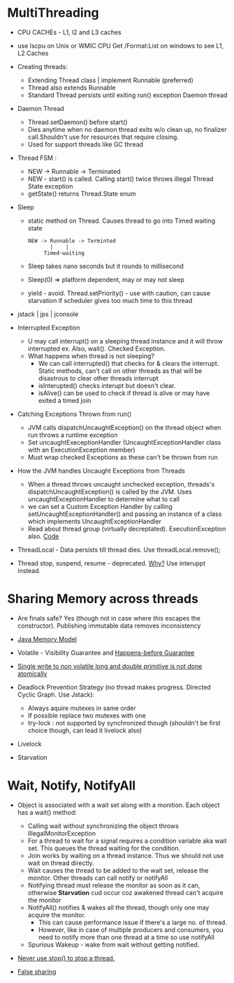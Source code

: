 # MultiThreading

* CPU CACHEs - L1, l2 and L3 caches
* use lscpu on Unix or WMIC CPU Get /Format:List on windows to see L1, L2 Caches
* Creating threads:
   * Extending Thread class | implement Runnable (preferred)
   * Thread also extends Runnable
   * Standard Thread persists until exiting run() exception Daemon thread
* Daemon Thread 
   * Thread.setDaemon() before start()
   * Dies anytime when no  daemon thread exits w/o clean up, no finalizer call.Shouldn't use for resources that require closing. 
    * Used for support threads like GC thread
* Thread FSM : 
   * NEW  -> Runnable -> Terminated 
   * NEW - start() is called. Calling start() twice throws illegal Thread State exception
   * getState() returns Thread.State enum
* Sleep 
   * static method on Thread. Causes thread to go into Timed waiting state
      
         NEW -> Runnable -> Terminted
                |    |
              Timed-waiting
   * Sleep takes nano seconds but it rounds to millisecond
   * Sleep(0) => platform dependent, may or may not sleep
   * yield - avoid. Thread.setPriority() - use with caution, can cause starvation if scheduler gives too much time to this thread
 
 * jstack | jps | jconsole
 * Interrupted Exception 
   *  U may call interrupt() on a sleeping thread instance and it will throw interrupted ex. Also, wait(). Checked Exception.
    * What happens when thread is not sleeping?
       - We can call interrupted() that checks for & clears the interrupt. Static methods, can't call on other threads as that will be disastrous to clear other threads interrupt
       - isInterupted() checks interupt but doesn't clear. 
       - isAlive() can be used to check if thread is alive or may have exited a timed join
* Catching Exceptions Thrown from run()
   * JVM calls dispatchUncaughtException() on the thread object when run throws a runtime exception
   * Set uncaughtExeceptionHandler (UncaughtExceptionHandler class with an ExecutionException member)
   * Must wrap checked Exceptions as these can't be thrown from run

* How the JVM handles Uncaught Exceptions from Threads
   * When a thread throws uncaught unchecked exception, threads's dispatchUncaughtException() is called by the JVM. Uses uncaughtExceptionHandler to determine what to call
   * we can set a Custom Exception Handler by calling setUncaughtExceptionHandler() and passing an instance of a class which implements UncaughtExceptionHandler
   * Read about thread group (virtually decreptated). ExecutionException also.  [Code](https://gist.github.com/navspeak/38030afc47c7648f05236f4d0adbba24)
 * ThreadLocal - Data persists till thread dies. Use threadLocal.remove();
 * Thread stop, suspend, resume - deprecated. [Why?](https://www.javamadesoeasy.com/2015/03/reason-why-suspend-and-resume-methods.html) Use interuppt instead.
 
 # Sharing Memory across threads
 * Are finals safe? Yes (though not in case where _this_ escapes the constructor). Publishing immutable data removes inconsistency
 * [Java Memory Model](https://www.cs.umd.edu/~pugh/java/memoryModel/jsr-133-faq.html)
 * Volatile - Visibility Guarantee and [Happens-before Guarantee](http://tutorials.jenkov.com/java-concurrency/volatile.html#the-java-volatile-happens-before-guarantee) 
 * [Single write to non volatile long and double primitive is not done atomically](https://dzone.com/articles/longdouble-are-not-atomic-in-java)
 
 * Deadlock Prevention Strategy (no thread makes progress. Directed Cyclic Graph. Use Jstack):
    * Always aquire mutexes in same order
    * If possible replace two mutexes with one
    * try-lock : not supported by synchronized though (shouldn't be first choice though, can lead it livelock also)
 * Livelock
 * Starvation
 
 # Wait, Notify, NotifyAll
 * Object is associated with a wait set along with a monition. Each object has a wait() method:
    * Calling wait without synchronizing the object throws IllegalMonitorException
    * For a thread to wait for a signal requires a condition variable aka wait set. This queues the thread waiting for the condition.
    * Join works by waiting on a thread instance. Thus we should not use wait on thread directly.
    * Wait causes the thread to be added to the wait set, release the monitor. Other threads can call notify or notifyAll
    * Notifying thread must release the monitor as soon as it can, otherwise __Starvation__ cud occur coz awakened thread can't acquire the monitor
    * NotifyAll() notifies & wakes all the thread, though only one may acquire the monitor. 
        * This can cause performance issue if there's a large no. of thread.
        * However, like in case of multiple producers and consumers, you need to notify more than one thread at a time so use notifyAll
    * Spurious Wakeup - wake from wait without getting notified. 
    
* [Never use stop() to stop a thread.](https://stackoverflow.com/questions/16504140/thread-stop-deprecated)
* [False sharing](https://medium.com/@rukavitsya/what-is-false-sharing-and-how-jvm-prevents-it-82a4ed27da84)  